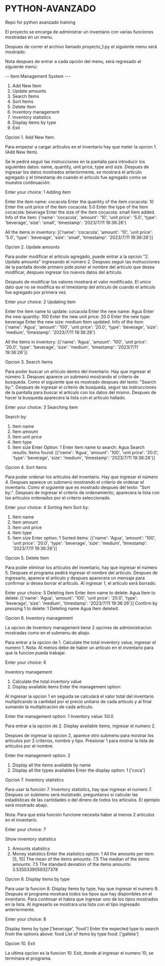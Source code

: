 # PYTHON-AVANZADO
Repo for python avanzado training

El proyecto se encarga de administrar un inventario con varias funciones mostradas en un menu.

Despues de correr el archivo llamado proyecto_1.py el siguiente menu será mostrado:

Nota despues de entrar a cada opción del menu, será regresado al siguiente menú:

-- Item Management System ---
1. Add New Item
2. Update amounts
3. Search Items
4. Sort Items
5. Delete Item
6. Inventory management
7. Inventory statistics
8. Display items by type
10. Exit


Opcion 1. Add New Item.

Para empezar a cargar artículos en el inventario hay que meter la opcion 1. (Add New Item). 

Se le pedirá seguir las instrucciones en la pantalla para introducir los siguientes datos:
name, quantity, unit price, type and size. Despues de ingresar los datos mostrados anteriormente, se mostrará el artículo agregado y el timestamp de cuando el artículo fue agregado como se muestra continuación:

Enter your choice: 1
Adding item

Enter the item name: cocacola
Enter the quantity of the item cocacola: 10
Enter the unit price of the item cocacola: 5.0
Enter the type of the item cocacola: beverage
Enter the size of the item cocacola: small
Item added.
Info of the item:  {'name': 'cocacola', 'amount': '10', 'unit price': '5.0', 'type': 'beverage', 'size': 'small', 'timestamp': '2023/7/11 19:36:26'}

All the items in inventory:  [{'name': 'cocacola', 'amount': '10', 'unit price': '5.0', 'type': 'beverage', 'size': 'small', 'timestamp': '2023/7/11 19:36:26'}]


Opcion 2. Update amounts

Para poder modificar el artículo agregado, puede entrar a la opcion "2. Update amounts" ingresando el número 2.
Despues seguir las instrucciones de la pantalla donde primero pide poner el nombre del articulo que desea modificar, despues ingresar los nuevos datos del artículo.

Después de modificar los valores mostrará el valor modificado. El unico dato que no se modifica es el timestamp del articulo de cuando el articulo fue agregado por primera vez.


Enter your choice: 2
Updating item

Enter the item name to update: cocacola
Enter the new name: Agua
Enter the new quantity: 100
Enter the new unit price: 20.0
Enter the new type: beverage
Enter the new size: medium
Item updated.
Info of the item:  {'name': 'Agua', 'amount': '100', 'unit price': '20.0', 'type': 'beverage', 'size': 'medium', 'timestamp': '2023/7/11 19:36:26'}

All the items in inventory:  [{'name': 'Agua', 'amount': '100', 'unit price': '20.0', 'type': 'beverage', 'size': 'medium', 'timestamp': '2023/7/11 19:36:26'}]

Opcion 3. Search Items

Para poder buscar un articulo dentro del inventario. Hay que ingresar el número 3. Despues aparece un submenú mostrando el criterio de busqueda. Como el siguiente que es mostrado despues del texto: "Search by:". Despues de ingresar el criterio de busqueda, seguir las instrucciones de la pantalla para buscar el articulo con los datos del mismo. Despues de hacer la busqueda aparecera la lista con el artículo hallado.


Enter your choice: 3
Searching item

Search by:
1. Item name
2. Item amount
3. Item unit price
4. Item type
5. Item size
Enter Option: 1
Enter item name to search: Agua
Search results:
Items found: [{'name': 'Agua', 'amount': '100', 'unit price': '20.0', 'type': 'beverage', 'size': 'medium', 'timestamp': '2023/7/11 19:36:26'}]

Opcion 4. Sort Items

Para poder ordenar los articulos del inventario. Hay que ingresar el número 4. Despues aparece un submenú mostrando el criterio de ordenar el inventario. Como el siguiente que es mostrado despues del texto: "Sort by:". Despues de ingresar el criterio de ordenamiento, aparecera la lista con los articulos ordenados por el criterio seleccionado.


Enter your choice: 4
Sorting item
Sort by:
1. Item name
2. Item amount
3. Item unit price
4. Item type
5. Item size
Enter option: 1
Sorted items:
[{'name': 'Agua', 'amount': '100', 'unit price': '20.0', 'type': 'beverage', 'size': 'medium', 'timestamp': '2023/7/11 19:36:26'}]


Opcion 5. Delete Item

Para poder eliminar los articulos del inventario, hay que ingresar el número 5. Despues el programa pedirá ingresar el nombre del artículo. Despues de ingresarlo, aparece el articulo y despues aparecera un mensaje para confirmar si desea borrar el artículo. Al ingresar 1, el artículo será borrado.


Enter your choice: 5
Deleting item
Enter item name to delete: Agua
Item to delete: [{'name': 'Agua', 'amount': '100', 'unit price': '20.0', 'type': 'beverage', 'size': 'medium', 'timestamp': '2023/7/11 19:36:26'}]
Confirm by pressing 1 to delete: 1
Deleting name Agua
Item deleted.

Opcion 6. Inventory management

La opcion de Inventory management tiene 2 opcines de admisnistracion mostradas como en el submenu de abajo.

Para entrar a la opcion de 1. Calculate the total inventory value, ingresar el numero 1.
Nota: Al menos debe de haber un artículo en el inventario para que la funcion pueda trabajar.


Enter your choice: 6

Inventory management
1. Calculate the total inventory value
2. Display available items
Enter the management option: 

Al ingresar la opcion 1 en seguida se calculará el valor total del inventario multiplicando la cantidad por el precio unitario de cada articulo y al final sumando la multiplicación de cada articulo.

Enter the management option: 1
Inventory value:  50.0

Para entrar a la opcion de 2. Display available items, ingresar el numero 2.

Despues de ingresar la opcion 2, aparece otro submenu para mostrar los articulos por 2 criterios, nombre y tipo. Presionar 1 para mistrar la lista de articulos por el nombre.

Enter the management option: 2
1. Display all the items available by name
2. Display all the types availables
Enter the display option: 1
['coca']


Opcion 7. Inventory statistics

Para usar la función 7. Inventory statistics, hay que ingresar el numero 7. Despues un submenu será moistrado, preguntanso si calcular las estadisticas de las cantidades o del dinero de todos los artículos. El ejemplo será mostrado abajo.

Nota: Para que esta función funcione necesita haber al menos 2 articulos en el inventario.

Enter your choice: 7

Show inventory statistics
1. Amounts statistics
2. Money statistics
Enter the statistics option: 1
All the amounts per item:  [5, 10]
The mean of the items amounts:  7.5
The median of the items amounts:  7.5
The standard deviation of the items amounts:  3.5355339059327378


Opcion 8. Display items by type

Para usar la funcion 8. Display items by type, hay que ingresar el numero 8. Despues el programa mostrará todos los tipos que hay disponibles en el inventario. Para continuar el habra que ingresar uno de los tipos mostrados en la lista. Al ingresarlo se mostrara una lista con el tipo ingresado anteriormente.

Enter your choice: 8

Display items by type
['beverage', 'food']
Enter the expected type to search from the options above: food
List of items by type food: ['galleta']


Opcion 10. Exit

La ultima opcion es la funcion 10. Exit, donde al ingresar el numero 10, se terminara el programa.
